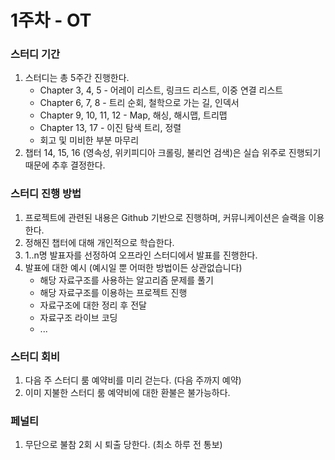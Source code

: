 # 1주차 - OT


### 스터디 기간
   1. 스터디는 총 5주간 진행한다. 
      - Chapter 3, 4, 5 - 어레이 리스트, 링크드 리스트, 이중 연결 리스트
      - Chapter 6, 7, 8 - 트리 순회, 철학으로 가는 길, 인덱서
      - Chapter 9, 10, 11, 12 - Map, 해싱, 해시맵, 트리맵
      - Chapter 13, 17 - 이진 탐색 트리, 정렬
      - 회고 및 미비한 부분 마무리
   2. 챕터 14, 15, 16 (영속성, 위키피디아 크롤링, 불리언 검색)은 실습 위주로 진행되기 때문에 추후 결정한다.

   
### 스터디 진행 방법
   1. 프로젝트에 관련된 내용은 Github 기반으로 진행하며, 커뮤니케이션은 슬랙을 이용한다.
   2. 정해진 챕터에 대해 개인적으로 학습한다.
   3. 1..n명 발표자를 선정하여 오프라인 스터디에서 발표를 진행한다.
   4. 발표에 대한 예시 (예시일 뿐 어떠한 방법이든 상관없습니다)
      * 해당 자료구조를 사용하는 알고리즘 문제를 풀기
      * 해당 자료구조를 이용하는 프로젝트 진행
      * 자료구조에 대한 정리 후 전달
      * 자료구조 라이브 코딩
      * ...
        
        
### 스터디 회비
   1. 다음 주 스터디 룸 예약비를 미리 걷는다. (다음 주까지 예약)
   2. 이미 지불한 스터디 룸 예약비에 대한 환불은 불가능하다.

      

### 페널티 
   1. 무단으로 불참 2회 시 퇴출 당한다. (최소 하루 전 통보)


